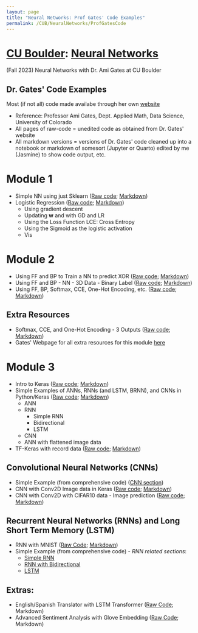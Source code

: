 ```yaml
---
layout: page
title: "Neural Networks: Prof Gates' Code Examples"
permalink: /CUB/NeuralNetworks/ProfGatesCode
---
```

# [CU Boulder](../../CUB.md): [Neural Networks](NeuralNets.md)
(Fall 2023) Neural Networks with Dr. Ami Gates at CU Boulder

## Dr. Gates' Code Examples

Most (if not all) code made availabe through her own [website](https://gatesboltonanalytics.com/)

- Reference: Professor Ami Gates, Dept. Applied Math, Data Science, University of Colorado
- All pages of raw-code = unedited code as obtained from Dr. Gates' website
- All markdown versions = versions of Dr. Gates' code cleaned up into a notebook or markdown of somesort (Jupyter or Quarto) edited by me (Jasmine) to show code output, etc.

# Module 1

- Simple NN using just Sklearn ([Raw code](raw_code/Module1/NN_Just_sklearn_Gates.html); [Markdown](mrkdwn/Module1/NN_Just_sklearn_Gates.html))
- Logistic Regression ([Raw code](raw_code/Module1/LogReg_gates.html); [Markdown](mrkdwn/Module1/LogReg_gates.html))
    - Using gradient descent
    - Updating **w** and with GD and LR
    - Using the Loss Function LCE: Cross Entropy
    - Using the Sigmoid as the logistic activation
    - Vis

# Module 2

- Using FF and BP to Train a NN to predict XOR ([Raw code](raw_code/Module2/XOR_NN.html); [Markdown](mrkdwn/Module2/XOR_NN.html))
- Using FF and BP - NN - 3D Data - Binary Label ([Raw code](raw_code/Module2/Mod2_3D_binary.html); [Markdown](mrkdwn/Module2/Mod2_3D_binary.html))
- Using FF, BP, Softmax, CCE, One-Hot Encoding, etc. ([Raw code](raw_code/Module2/Multinomial_NN.html); [Markdown](mrkdwn/Module2/Multinomial_NN.html))

## Extra Resources

- Softmax, CCE, and One-Hot Encoding - 3 Outputs ([Raw code](raw_code/Module2/Extra-3Outputs.html); [Markdown](mrkdwn/Module2/Extra-3Outputs.html))
- Gates' Webpage for all extra resources for this module [here](https://gatesboltonanalytics.com/?page_id=680)


# Module 3

- Intro to Keras ([Raw code](raw_code/Module3/intro_to_keras.html); [Markdown](mrkdwn/Module3/intro_to_keras.html))
- Simple Examples of ANNs, RNNs (and LSTM, BRNN), and CNNs in Python/Keras ([Raw code](raw_code/Module3/simple_ex_all.html); [Markdown](mrkdwn/Module3/simple_ex_all.html))
    - ANN
    - RNN
        - Simple RNN
        - Bidirectional
        - LSTM
    - CNN
    - ANN with flattened image data
- TF-Keras with record data ([Raw code](raw_code/Module3/TFkeras-record.html); [Markdown](mrkdwn/Module3/TFkeras-record.html))

## Convolutional Neural Networks (CNNs)

- Simple Example (from comprehensive code) ([CNN section](mrkdwn/Module3/simple_ex_all.html#cnn))
- CNN with Conv2D Image data in Keras ([Raw code](raw_code/Module3/CNN/Conv2D.html); [Markdown](mrkdwn/Module3/CNN/Conv2D.html))
- CNN with Conv2D with CIFAR10 data - Image prediction ([Raw code](raw_code/Module3/CNN/CIFAR10_image_pred.html); [Markdown](mrkdwn/Module3/CNN/CIFAR10_image_pred.html))

## Recurrent Neural Networks (RNNs) and Long Short Term Memory (LSTM)

- RNN with MNIST ([Raw Code](raw_code/Module3/RNN/RNN_LSTM_MNIST.html); [Markdown](mrkdwn/Module3/RNN/RNN_LSTM_MNIST.html))
- Simple Example (from comprehensive code) - *RNN related sections*:
    - [Simple RNN](mrkdwn/Module3/simple_ex_all.html#simplernn)
    - [RNN with Bidirectional](mrkdwn/Module3/simple_ex_all.html#rnn-with-bidirectional)
    - [LSTM](mrkdwn/Module3/simple_ex_all.html#lstm)

## Extras:

- English/Spanish Translator with LSTM Transformer ([Raw Code](raw_code/Module3/other_extra/LSTM_EnDe_lang_trans.html); Markdown)
- Advanced Sentiment Analysis with Glove Embedding ([Raw Code](raw_code/Module3/other_extra/Sent_analysis.html); Markdown)
